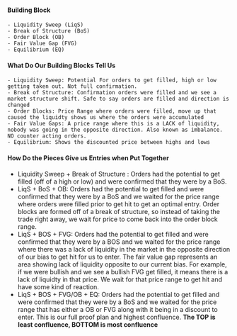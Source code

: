 #### Building Block
	- Liquidity Sweep (LiqS)
	- Break of Structure (BoS)
	- Order Block (OB)
	- Fair Value Gap (FVG)
	- Equilibrium (EQ)
#### What Do Our Building Blocks Tell Us
	- Liquidity Sweep: Potential For orders to get filled, high or low getting taken out. Not full confirmation.
	- Break of Structure: Confirmation orders were filled and we see a market structure shift. Safe to say orders are filled and direction is changed
	- Order Blocks: Price Range where orders were filled, move up that caused the liquidty shows us where the orders were accumulated
	- Fair Value Gaps: A price range where this is a LACK of liquidity, nobody was going in the opposite direction. Also known as imbalance. NO counter acting orders.
	- Equilibrium: Shows the discounted price between highs and lows
#### How Do the Pieces Give us Entries when Put Together
-  Liquidity Sweep + Break of Structure : Orders had the potential to get filled (off of a high or low) and were confirmed that they were by a BoS. 
- LiqS + BoS + OB: Orders had the potential to get filled and were confirmed that they were by a BoS and we waited for the price range where orders were filled prior to get hit to get an optimal entry. Order blocks are formed off of a break of structure, so instead of taking the trade right away, we wait for price to come back into the order block range.
- LiqS + BOS + FVG: Orders had the potential to get filled and were confirmed that they were by a BOS and we waited for the price range where there was a lack of liquidity in the market in the opposite direction of our bias to get hit for us to enter. The fair value gap represents an area showing lack of liquidity opposite to our current bias. For example, if we were bullish and we see a bullish FVG get filled, it means there is a lack of liquidty in that price. We wait for that price range to get hit and have some kind of reaction.
- LiqS + BOS + FVG/OB + EQ: Orders had the potential to get filled and were confirmed that they were by a BoS and we waited for the price range that has either a OB or FVG along with it being in a discount to enter. This is our full proof plan and highest confluence. 
**The TOP is least confluence, BOTTOM is most confluence**
